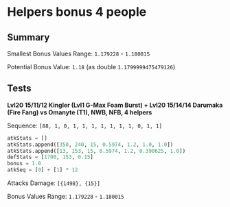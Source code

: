 # Helpers bonus 4 people

## Summary

Smallest Bonus Values Range: `1.179228` - `1.180015`

Potential Bonus Value: `1.18` (as double `1.1799999475479126`)

## Tests

**Lvl20 15/11/12 Kingler (Lvl1 G-Max Foam Burst) + Lvl20 15/14/14 Darumaka (Fire Fang) vs Omanyte (T1), NWB, NFB, 4 helpers**

Sequence: `[88, 1, 0, 1, 1, 1, 1, 1, 1, 1, 0, 1, 1]`

```python
atkStats = []
atkStats.append([350, 240, 15, 0.5974, 1.2, 1.0, 1.0])
atkStats.append([13, 153, 15, 0.5974, 1.2, 0.390625, 1.0])
defStats = [1700, 153, 0.15]
bonus = 1.0
atkSeq = [0] + [1] * 12
```

Attacks Damage: `[{1498}, {15}]`

Bonus Values Range: `1.179228` - `1.180015`
